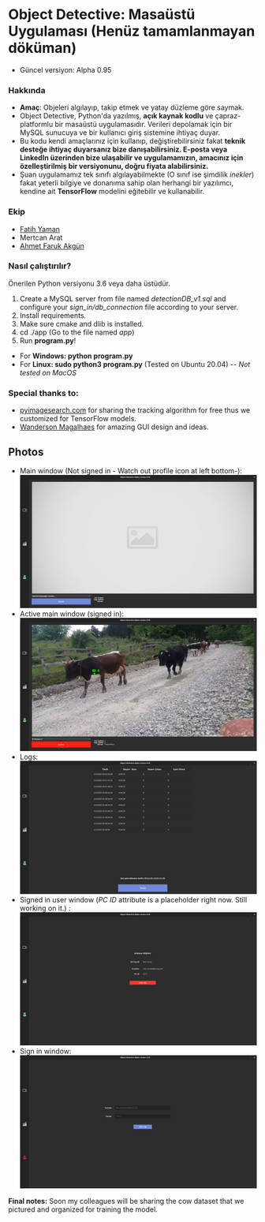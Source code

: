 # Object Detective: Masaüstü Uygulaması (Henüz tamamlanmayan döküman)
* Güncel versiyon: Alpha 0.95
### Hakkında
- **Amaç**: Objeleri algılayıp, takip etmek ve yatay düzleme göre saymak.
- Object Detective, Python'da yazılmış, **açık kaynak kodlu** ve çapraz-platformlu bir masaüstü uygulamasıdır. Verileri depolamak için bir MySQL sunucuya ve bir kullanıcı giriş sistemine ihtiyaç duyar.
- Bu kodu kendi amaçlarınız için kullanıp, değiştirebilirsiniz fakat **teknik desteğe ihtiyaç duyarsanız bize danışabilirsiniz. E-posta veya LinkedIn üzerinden bize ulaşabilir ve uygulamamızın, amacınız için özelleştirilmiş bir versiyonunu, doğru fiyata alabilirsiniz.** 
- Şuan uygulamamız tek sınıfı algılayabilmekte (O sınıf ise şimdilik *inekler*) fakat yeterli bilgiye ve donanıma sahip olan herhangi bir yazılımcı, kendine ait **TensorFlow** modelini eğitebilir ve kullanabilir.


### Ekip
- [Fatih Yaman](https://www.linkedin.com/in/fatih-yaman/)
- Mertcan Arat
- [Ahmet Faruk Akgün](https://www.linkedin.com/in/ahmet-faruk-akg%C3%BCn-8b77a1159/)

### Nasıl çalıştırılır? 
Önerilen Python versiyonu 3.6 veya daha üstüdür.

1. Create a MySQL server from file named *detectionDB_v1.sql* and configure your *sign_in/db_connection* file according to your server.
2. Install requirements.
3. Make sure cmake and dlib is installed.
4. cd ./app (Go to the file named *app*)
5. Run **program.py**!
* For **Windows: python program.py**
* For **Linux: sudo python3 program.py** (Tested on Ubuntu 20.04)
-- *Not tested on MacOS*

### Special thanks to: 
- [pyimagesearch.com](https://www.pyimagesearch.com/2018/08/13/opencv-people-counter/) for sharing the tracking algorithm for free thus we customized for TensorFlow models.
- [Wanderson Magalhaes](https://github.com/Wanderson-Magalhaes/Simple_PySide_Base) for amazing GUI design and ideas.
 
## Photos
- Main window (Not signed in - Watch out profile icon at left bottom-):
![](screenshots/tr/1.png)
- Active main window (signed in):
![](screenshots/tr/2.png)
- Logs: 
![](screenshots/tr/3.png)
- Signed in user window (*PC ID* attribute is a placeholder right now. Still working on it.) :
![](screenshots/tr/4.png)
- Sign in window: 
![](screenshots/tr/5.png)

**Final notes:** Soon my colleagues will be sharing the cow dataset that we pictured and organized for training the model.